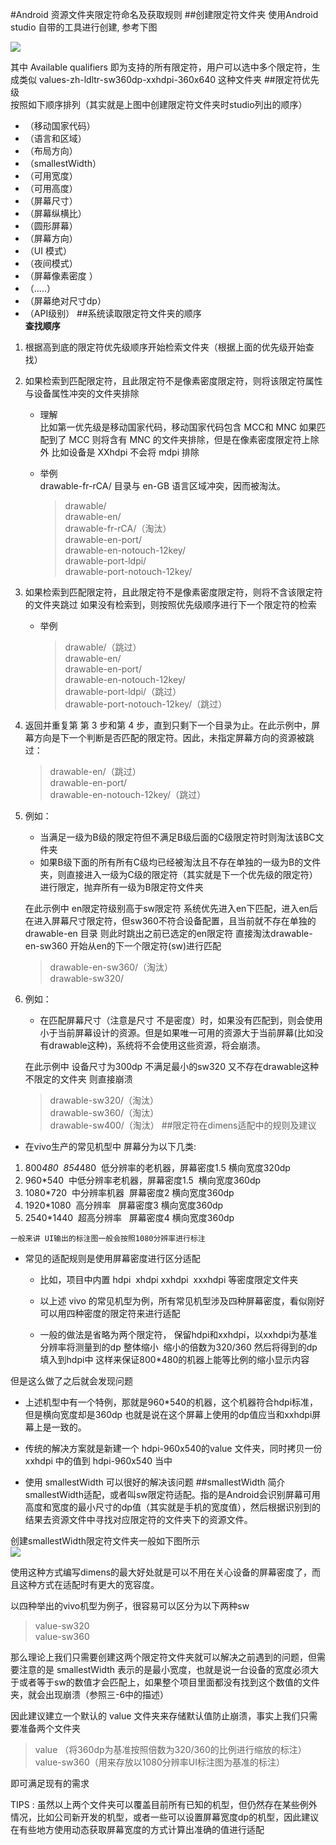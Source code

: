 
#Android 资源文件夹限定符命名及获取规则
##创建限定符文件夹
使用Android studio 自带的工具进行创建, 参考下图
  
![](https://i.imgur.com/yG70yLO.png)  

其中 Available qualifiers 即为支持的所有限定符，用户可以选中多个限定符，生成类似 values-zh-ldltr-sw360dp-xxhdpi-360x640 这种文件夹
##限定符优先级  
按照如下顺序排列（其实就是上图中创建限定符文件夹时studio列出的顺序）
  
 - （移动国家代码）
 - （语言和区域）
 - （布局方向）
 - （smallestWidth）
 - （可用宽度）
 - （可用高度）
 - （屏幕尺寸）
 - （屏幕纵横比）
 - （圆形屏幕）
 - （屏幕方向）
 - （UI 模式）
 - （夜间模式）
 - （屏幕像素密度 ）
 - （.....）
 - （屏幕绝对尺寸dp）
 - （API级别）
##系统读取限定符文件夹的顺序  
**查找顺序** 

1.  根据高到底的限定符优先级顺序开始检索文件夹（根据上面的优先级开始查找）
2.  如果检索到匹配限定符，且此限定符不是像素密度限定符，则将该限定符属性与设备属性冲突的文件夹排除
     - 理解  
     比如第一优先级是移动国家代码，移动国家代码包含 MCC和 MNC 如果匹配到了 MCC 则将含有 MNC 的文件夹排除，但是在像素密度限定符上除外 比如设备是 XXhdpi 不会将 mdpi 排除
     - 举例  
     drawable-fr-rCA/ 目录与 en-GB 语言区域冲突，因而被淘汰。

		>drawable/  
drawable-en/  
drawable-fr-rCA/（淘汰）  
drawable-en-port/  
drawable-en-notouch-12key/  
drawable-port-ldpi/  
drawable-port-notouch-12key/  
3. 如果检索到匹配限定符，且此限定符不是像素密度限定符，则将不含该限定符的文件夹跳过 如果没有检索到，则按照优先级顺序进行下一个限定符的检索  
     - 举例
		>drawable/（跳过）  
drawable-en/  
drawable-en-port/  
drawable-en-notouch-12key/  
drawable-port-ldpi/（跳过）  
drawable-port-notouch-12key/（跳过）
4. 返回并重复第 第 3 步和第 4 步，直到只剩下一个目录为止。在此示例中，屏幕方向是下一个判断是否匹配的限定符。因此，未指定屏幕方向的资源被跳过：
	>drawable-en/（跳过）  
drawable-en-port/  
drawable-en-notouch-12key/（跳过）
5. 例如：
     - 当满足一级为B级的限定符但不满足B级后面的C级限定符时则淘汰该BC文件夹 
     - 如果B级下面的所有所有C级均已经被淘汰且不存在单独的一级为B的文件夹，则直接进入一级为C级的限定符（其实就是下一个优先级的限定符）进行限定，抛弃所有一级为B限定符文件夹  

	在此示例中 en限定符级别高于sw限定符 系统优先进入en下匹配，进入en后在进入屏幕尺寸限定符，但sw360不符合设备配置，且当前就不存在单独的drawable-en 目录
则此时跳出之前已选定的en限定符 直接淘汰drawable-en-sw360 开始从en的下一个限定符(sw)进行匹配
	>drawable-en-sw360/（淘汰）  
drawable-sw320/  

6. 例如： 
    - 在匹配屏幕尺寸（注意是尺寸 不是密度）时，如果没有匹配到，则会使用小于当前屏幕设计的资源。但是如果唯一可用的资源大于当前屏幕(比如没有drawable这种)，系统将不会使用这些资源，将会崩溃。  
    
	在此示例中 设备尺寸为300dp 不满足最小的sw320 又不存在drawable这种不限定的文件夹 则直接崩溃
	>drawable-sw320/（淘汰）  
drawable-sw360/（淘汰）  
drawable-sw400/（淘汰）
##限定符在dimens适配中的规则及建议
  - 在vivo生产的常见机型中 屏幕分为以下几类:

   1. 800*480  854*480  低分辨率的老机器，屏幕密度1.5 横向宽度320dp 
   2. 960*540  中低分辨率老机器，屏幕密度1.5  横向宽度360dp
   3. 1080*720  中分辨率机器  屏幕密度2 横向宽度360dp
   4. 1920*1080  高分辨率   屏幕密度3 横向宽度360dp
   5. 2540*1440  超高分辨率   屏幕密度4 横向宽度360dp

    一般来讲 UI输出的标注图一般会按照1080分辨率进行标注
 - 常见的适配规则是使用屏幕密度进行区分适配  
    - 比如，项目中内置 hdpi  xhdpi xxhdpi  xxxhdpi 等密度限定文件夹
    - 以上述 vivo 的常见机型为例，所有常见机型涉及四种屏幕密度，看似刚好可以用四种密度的限定符来进行适配

    - 一般的做法是省略为两个限定符， 保留hdpi和xxhdpi，以xxhdpi为基准分辨率将测量到的dp 整体缩小  缩小的倍数为320/360 然后将得到的dp填入到hdpi中 这样来保证800*480的机器上能等比例的缩小显示内容

但是这么做了之后就会发现问题

 - 上述机型中有一个特例，那就是960*540的机器，这个机器符合hdpi标准，但是横向宽度却是360dp 也就是说在这个屏幕上使用的dp值应当和xxhdpi屏幕上是一致的。

 - 传统的解决方案就是新建一个 hdpi-960x540的value 文件夹，同时拷贝一份 xxhdpi 中的值到 hdpi-960x540 当中
 - 使用 smallestWidth 可以很好的解决该问题
##smallestWidth 简介
smallestWidth适配，或者叫sw限定符适配。指的是Android会识别屏幕可用高度和宽度的最小尺寸的dp值（其实就是手机的宽度值），然后根据识别到的结果去资源文件中寻找对应限定符的文件夹下的资源文件。

创建smallestWidth限定符文件夹一般如下图所示   
![](https://i.imgur.com/tIooH4J.png)  


使用这种方式编写dimens的最大好处就是可以不用在关心设备的屏幕密度了，而且这种方式在适配时有更大的宽容度。

以四种举出的vivo机型为例子，很容易可以区分为以下两种sw

>value-sw320  
value-sw360

那么理论上我们只需要创建这两个限定符文件夹就可以解决之前遇到的问题，但需要注意的是 smallestWidth 表示的是最小宽度，也就是说一台设备的宽度必须大于或者等于sw的数值才会匹配上，如果整个项目里面都没有找到这个数值的文件夹，就会出现崩溃（参照三-6中的描述）

因此建议建立一个默认的 value 文件夹来存储默认值防止崩溃，事实上我们只需要准备两个文件夹 

>value （将360dp为基准按照倍数为320/360的比例进行缩放的标注）  
>value-sw360（用来存放以1080分辨率UI标注图为基准的标注）

即可满足现有的需求

TIPS : 虽然以上两个文件夹可以覆盖目前所有已知的机型，但仍然存在某些例外情况，比如公司新开发的机型，或者一些可以设置屏幕宽度dp的机型，因此建议在有些地方使用动态获取屏幕宽度的方式计算出准确的值进行适配


